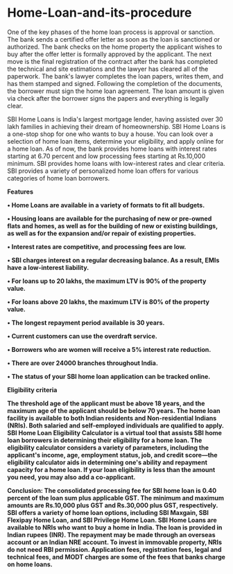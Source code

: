 # Home-Loan-and-its-procedure
One of the key phases of the home loan process is approval or sanction. The bank sends a certified offer letter as soon as the loan is sanctioned or authorized. The bank checks on the home property the applicant wishes to buy after the offer letter is formally approved by the applicant. The next move is the final registration of the contract after the bank has completed the technical and site estimations and the lawyer has cleared all of the paperwork. The bank's lawyer completes the loan papers, writes them, and has them stamped and signed. Following the completion of the documents, the borrower must sign the home loan agreement. The loan amount is given via check after the borrower signs the papers and everything is legally clear.

SBI Home Loans is India's largest mortgage lender, having assisted over 30 lakh families in achieving their dream of homeownership. SBI Home Loans is a one-stop shop for one who wants to buy a house. You can look over a selection of home loan items, determine your eligibility, and apply online for a home loan. As of now, the bank provides home loans with interest rates starting at 6.70 percent and low processing fees starting at Rs.10,000 minimum. SBI provides home loans with low-interest rates and clear criteria. SBI provides a variety of personalized home loan offers for various categories of home loan borrowers. 

<b>Features <b/>

•	Home Loans are available in a variety of formats to fit all budgets.

•	Housing loans are available for the purchasing of new or pre-owned flats and homes, as well as for the building of new or existing buildings, as well as for the expansion and/or repair of existing properties.

•	Interest rates are competitive, and processing fees are low.

•	SBI charges interest on a regular decreasing balance. As a result, EMIs have a low-interest liability.

•	For loans up to 20 lakhs, the maximum LTV is 90% of the property value.

•	For loans above 20 lakhs, the maximum LTV is 80% of the property value.

•	The longest repayment period available is 30 years.

•	Current customers can use the overdraft service.

•	Borrowers who are women will receive a 5% interest rate reduction.

•	There are over 24000 branches throughout India.

•	The status of your SBI home loan application can be tracked online.


Eligibility criteria

The threshold age of the applicant must be above 18 years, and the maximum age of the applicant should be below 70 years. The home loan facility is available to both Indian residents and Non-residential Indians (NRIs). Both salaried and self-employed individuals are qualified to apply. SBI Home Loan Eligibility Calculator is a virtual tool that assists SBI home loan borrowers in determining their eligibility for a home loan. The eligibility calculator considers a variety of parameters, including the applicant's income, age, employment status, job, and credit score—the eligibility calculator aids in determining one's ability and repayment capacity for a home loan. If your loan eligibility is less than the amount you need, you may also add a co-applicant.

Conclusion: The consolidated processing fee for SBI home loan is 0.40 percent of the loan sum plus applicable GST. The minimum and maximum amounts are Rs.10,000 plus GST and Rs.30,000 plus GST, respectively. SBI offers a variety of home loan options, including SBI Maxgain, SBI Flexipay Home Loan, and SBI Privilege Home Loan. SBI Home Loans are available to NRIs who want to buy a home in India. The loan is provided in Indian rupees (INR). The repayment may be made through an overseas account or an Indian NRE account. To invest in immovable property, NRIs do not need RBI permission. Application fees, registration fees, legal and technical fees, and MODT charges are some of the fees that banks charge on home loans.
